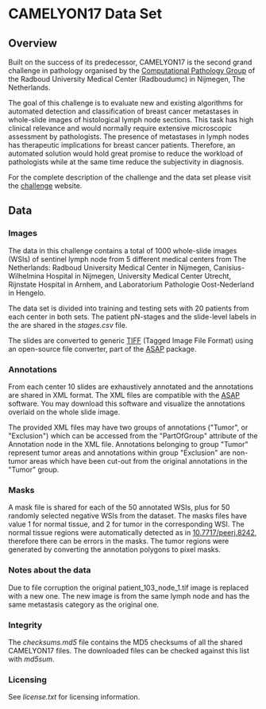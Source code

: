 # CAMELYON17 Data Set

## Overview

Built on the success of its predecessor, CAMELYON17 is the second grand challenge in pathology organised by the [Computational Pathology Group](http://www.diagnijmegen.nl/index.php/Digital_Pathology) of the Radboud University Medical Center (Radboudumc) in Nijmegen, The Netherlands.

The goal of this challenge is to evaluate new and existing algorithms for automated detection and classification of breast cancer metastases in whole-slide images of histological lymph node sections. This task has high clinical relevance and would normally require extensive microscopic assessment by pathologists. The presence of metastases in lymph nodes has therapeutic implications for breast cancer patients. Therefore, an automated solution would hold great promise to reduce the workload of pathologists while at the same time reduce the subjectivity in diagnosis.

For the complete description of the challenge and the data set please visit the [challenge](https://camelyon17.grand-challenge.org) website.

## Data

### Images

The data in this challenge contains a total of 1000 whole-slide images (WSIs) of sentinel lymph node from 5 different medical centers from The Netherlands: Radboud University Medical Center in Nijmegen, Canisius-Wilhelmina Hospital in Nijmegen, University Medical Center Utrecht, Rijnstate Hospital in Arnhem, and Laboratorium Pathologie Oost-Nederland in Hengelo.

The data set is divided into training and testing sets with 20 patients from each center in both sets. The patient pN-stages and the slide-level labels in the are shared in the *stages.csv* file.

The slides are converted to generic [TIFF](https://www.awaresystems.be/imaging/tiff/bigtiff.html) (Tagged Image File Format) using an open-source file converter, part of the [ASAP](https://github.com/GeertLitjens/ASAP) package.

### Annotations

From each center 10 slides are exhaustively annotated and the annotations are shared in XML format. The XML files are compatible with the [ASAP](https://github.com/GeertLitjens/ASAP) software. You may download this software and visualize the annotations overlaid on the whole slide image.

The provided XML files may have two groups of annotations ("Tumor", or "Exclusion") which can be accessed from the "PartOfGroup" attribute of the Annotation node in the XML file. Annotations belonging to group "Tumor" represent tumor areas and annotations within group "Exclusion" are non-tumor areas which have been cut-out from the original annotations in the "Tumor" group.

### Masks

A mask file is shared for each of the 50 annotated WSIs, plus for 50 randomly selected negative WSIs from the dataset. The masks files have value 1 for normal tissue, and 2 for tumor in the corresponding WSI. The normal tissue regions were automatically detected as in [10.7717/peerj.8242](https://doi.org/https://doi.org/10.7717/peerj.8242), therefore there can be errors in the masks. The tumor regions were generated by converting the annotation polygons to pixel masks.

### Notes about the data

Due to file corruption the original patient_103_node_1.tif image is replaced with a new one. The new image is from the same lymph node and has the same metastasis category as the original one.

### Integrity

The *checksums.md5* file contains the MD5 checksums of all the shared CAMELYON17 files. The downloaded files can be checked against this list with *md5sum*.

### Licensing

See *license.txt* for licensing information.

